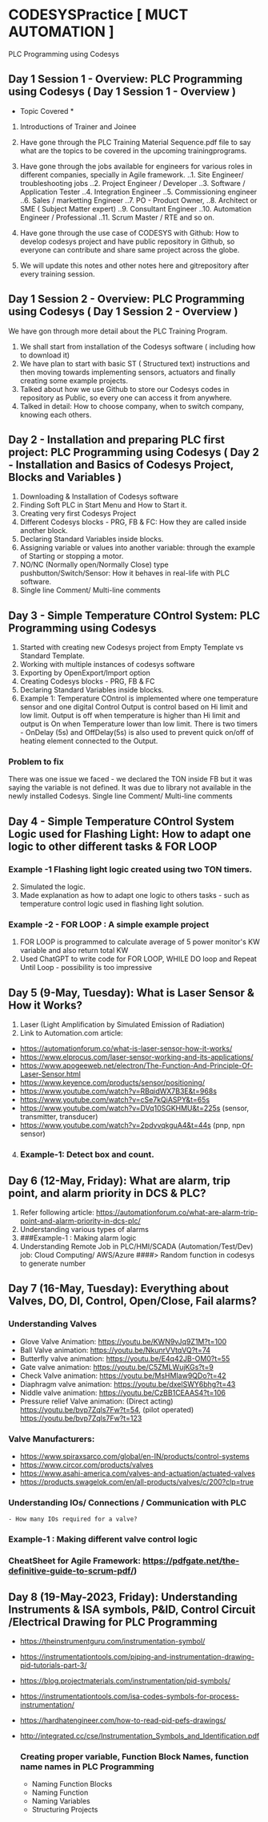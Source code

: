# CODESYSPractice [ MUCT AUTOMATION ]
PLC Programming using Codesys

## Day 1 Session 1 - Overview: PLC Programming using Codesys ( Day 1 Session 1 - Overview )
  
  * Topic Covered * 
  1. Introductions of Trainer and Joinee
  2. Have gone through the PLC Training Material Sequence.pdf file to say what are the topics to be covered in the upcoming trainingprograms.
  2. Have gone through the jobs available for engineers for various roles in different companies, specially in Agile framework.
    ..1. Site Engineer/ troubleshooting jobs
    ..2. Project Engineer / Developer
    ..3. Software / Application Tester
    ..4. Integration Engineer
    ..5. Commissioning engineer
    ..6. Sales / marketting Engineer
    ..7. PO - Product Owner,
    ..8. Architect or SME ( Subject Matter expert)
    ..9. Consultant Engineer
    ..10. Automation Engineer / Professional
    ..11. Scrum Master / RTE
    and so on.
    
  3. Have gone through the use case of CODESYS with Github:
  How to develop codesys project and have public repository in Github, so everyone can contribute and share same project across the globe.
  
  4. We will update this notes and other notes here and gitrepository after every training session.
    
    
## Day 1 Session 2 - Overview: PLC Programming using Codesys ( Day 1 Session 2 - Overview )
We have gon through more detail about the PLC Training Program.
1. We shall start from installation of the Codesys software ( including how to download it)
2. We have plan to start with basic ST ( Structured text) instructions and then moving towards implementing sensors, actuators and finally creating some example projects.
3. Talked about how we use Github to store our Codesys codes in repository as Public, so every one can access it from anywhere.
4. Talked in detail: How to choose company, when to switch company, knowing each others.

## Day 2 - Installation and preparing PLC first project: PLC Programming using Codesys ( Day 2 - Installation and Basics of Codesys Project, Blocks and Variables )
1. Downloading & Installation of Codesys software
2. Finding Soft PLC in Start Menu and How to Start it.
3. Creating very first Codesys Project
4. Different Codesys blocks - PRG, FB & FC: How they are called inside another block.
5. Declaring Standard Variables inside blocks.
6. Assigning variable or values into another variable: through the example of Starting or stopping a motor.
7. NO/NC (Normally open/Normally Close) type pushbutton/Switch/Sensor: How it behaves in real-life with PLC software.
8. Single line Comment/ Multi-line comments

## Day 3 - Simple Temperature COntrol System: PLC Programming using Codesys
1. Started with creating new Codesys project from Empty Template vs Standard Template. 
2. Working with multiple instances of codesys software
3. Exporting by OpenExport/Import option
4. Creating Codesys blocks - PRG, FB & FC
5. Declaring Standard Variables inside blocks.
6. Example 1: Temperature COntrol is implemented where one temperature sensor and one digital Control Output is control based on Hi limit and low limit.
Output is off when temperature is higher than Hi limit and output is On when Temperature lower than low limit. There is two timers - OnDelay (5s) and OffDelay(5s) is also used to prevent quick on/off of heating element connected to the Output.
### Problem to fix
There was one issue we faced - we declared the TON inside FB but it was saying the variable is not defined. It was due to library not available in the newly installed Codesys.
Single line Comment/ Multi-line comments

## Day 4 - Simple Temperature COntrol System Logic used for Flashing Light: How to adapt one logic to other different tasks & FOR LOOP
### Example -1 Flashing light logic created using two TON timers.  
2. Simulated the logic.
3. Made explanation as how to adapt one logic to others tasks - such as temperature control logic used in flashing light solution.

### Example -2  - FOR LOOP : A simple example project 
1. FOR LOOP is programmed to calculate average of 5 power monitor's KW variable and also return total KW
2. Used ChatGPT to write code for FOR LOOP, WHILE DO loop and Repeat Until Loop - possibility is too impressive

## Day 5 (9-May, Tuesday): What is Laser Sensor & How it Works?
1. Laser (Light Amplification by Simulated Emission of Radiation)
2. Link to Automation.com article: 
  - https://automationforum.co/what-is-laser-sensor-how-it-works/ 
  - https://www.elprocus.com/laser-sensor-working-and-its-applications/
  - https://www.apogeeweb.net/electron/The-Function-And-Principle-Of-Laser-Sensor.html
  - https://www.keyence.com/products/sensor/positioning/
  - https://www.youtube.com/watch?v=RBqidWX7B3E&t=968s   
  - https://www.youtube.com/watch?v=cSe7kQiASPY&t=65s
  - https://www.youtube.com/watch?v=DVq10SGKHMU&t=225s (sensor, transmitter, transducer)
  - https://www.youtube.com/watch?v=2pdvvqkguA4&t=44s (pnp, npn sensor)
4. ### Example-1: Detect box and count.

##  Day 6 (12-May, Friday): What are alarm, trip point, and alarm priority in DCS & PLC?
1. Refer following article: https://automationforum.co/what-are-alarm-trip-point-and-alarm-priority-in-dcs-plc/
2. Understanding various types of alarms
3. ###Example-1 : Making alarm logic
4. Understanding Remote Job in PLC/HMI/SCADA (Automation/Test/Dev) job: Cloud Computing/ AWS/Azure
####> Random function in codesys to generate number

##  Day 7 (16-May, Tuesday): Everything about Valves, DO, DI, Control, Open/Close, Fail alarms?
  ### Understanding Valves
  - Glove Valve Animation: https://youtu.be/KWN9vJq9Z1M?t=100
  - Ball Valve animation: https://youtu.be/NkunrVVtqVQ?t=74
  - Butterfly valve animation: https://youtu.be/E4q42JB-OM0?t=55
  - Gate valve animation: https://youtu.be/C5ZMLWujKGs?t=9
  - Check Valve animation: https://youtu.be/MsHMIaw9QDo?t=42
  - Diaphragm valve animation: https://youtu.be/dxelSWY6bhg?t=43
  - Niddle valve animation: https://youtu.be/CzBB1CEAAS4?t=106
  - Pressure relief Valve animation: (Direct acting) https://youtu.be/bvp7Zqls7Fw?t=54, 
                                     (pilot operated) https://youtu.be/bvp7Zqls7Fw?t=123
                                     
  ### Valve Manufacturers:
  - https://www.spiraxsarco.com/global/en-IN/products/control-systems
  - https://www.circor.com/products/valves
  - https://www.asahi-america.com/valves-and-actuation/actuated-valves
  - https://products.swagelok.com/en/all-products/valves/c/200?clp=true

  ### Understanding IOs/ Connections / Communication with PLC
    - How many IOs required for a valve?
  
  ### Example-1 : Making different valve control logic 

  ### CheatSheet for Agile Framework: https://pdfgate.net/the-definitive-guide-to-scrum-pdf/)

## Day 8 (19-May-2023, Friday): Understanding Instruments & ISA symbols, P&ID, Control Circuit /Electrical Drawing for PLC Programming
- https://theinstrumentguru.com/instrumentation-symbol/
- https://instrumentationtools.com/piping-and-instrumentation-drawing-pid-tutorials-part-3/
- https://blog.projectmaterials.com/instrumentation/pid-symbols/
- https://instrumentationtools.com/isa-codes-symbols-for-process-instrumentation/
- https://hardhatengineer.com/how-to-read-pid-pefs-drawings/
- http://integrated.cc/cse/Instrumentation_Symbols_and_Identification.pdf
  
  ### Creating proper variable, Function Block Names, function name names in PLC Programming
    - Naming Function Blocks
    - Naming Function
    - Naming Variables
    - Structuring Projects
  
  
